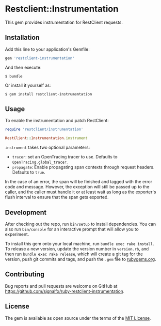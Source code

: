 # Restclient::Instrumentation

This gem provides instrumentation for RestClient requests.

## Installation

Add this line to your application's Gemfile:

```ruby
gem 'restclient-instrumentation'
```

And then execute:

    $ bundle

Or install it yourself as:

    $ gem install restclient-instrumentation

## Usage

To enable the instrumentation and patch RestClient:

```ruby
require 'restclient/instrumentation'

RestClient::Instrumentation.instrument
```

`instrument` takes two optional parameters:
- `tracer`: set an OpenTracing tracer to use.
  Defaults to `OpenTracing.global_tracer`.
- `propagate`: Enable propagating span contexts through request headers.
  Defaults to `true`.

In the case of an error, the span will be finished and tagged with the error code and message. However, the exception will still be passed up to the caller, and the caller must handle it or at least wait as long as the exporter's flush interval to ensure that the span gets exported.

## Development

After checking out the repo, run `bin/setup` to install dependencies. You can also run `bin/console` for an interactive prompt that will allow you to experiment.

To install this gem onto your local machine, run `bundle exec rake install`. To release a new version, update the version number in `version.rb`, and then run `bundle exec rake release`, which will create a git tag for the version, push git commits and tags, and push the `.gem` file to [rubygems.org](https://rubygems.org).

## Contributing

Bug reports and pull requests are welcome on GitHub at https://github.com/signalfx/ruby-restclient-instrumentation.

## License

The gem is available as open source under the terms of the [MIT License](https://opensource.org/licenses/MIT).
